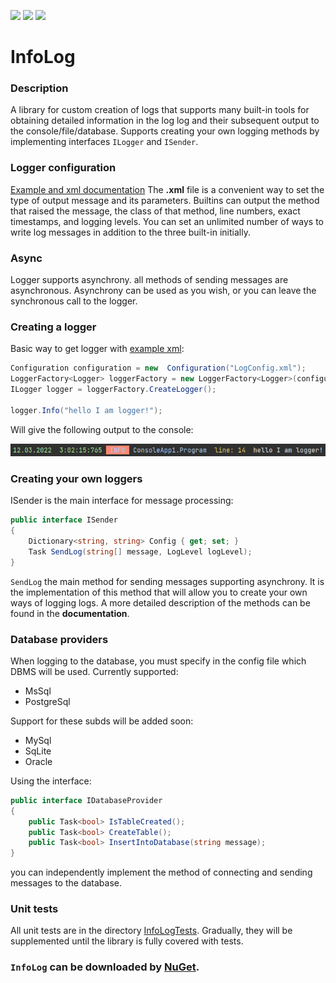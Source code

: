 [![](https://img.shields.io/badge/System.Data.SqlClient-4.8.3-informational)](https://www.nuget.org/packages/System.Data.SqlClient)
[![](https://img.shields.io/badge/Npgsql-6.0.4-informational)](https://www.npgsql.org/)
[![](https://img.shields.io/badge/xunit-2.4.2-black)](https://xunit.net/)
# InfoLog
### Description
A library for custom creation of logs that supports many built-in tools for obtaining detailed information in the log log and their subsequent output to the console/file/database. Supports creating your own logging methods by implementing interfaces `ILogger` and `ISender`.
### Logger configuration
[Example and xml documentation](https://github.com/KorablikDimak/InfoLog/blob/master/LogConfig.xml) 
The **.xml** file is a convenient way to set the type of output message and its parameters. Builtins can output the method that raised the message, the class of that method, line numbers, exact timestamps, and logging levels. You can set an unlimited number of ways to write log messages in addition to the three built-in initially.
### Async
Logger supports asynchrony. all methods of sending messages are asynchronous. Asynchrony can be used as you wish, or you can leave the synchronous call to the logger.
### Creating a logger
Basic way to get logger with [example xml](https://github.com/KorablikDimak/InfoLog/blob/master/LogConfig.xml):
```C#
Configuration configuration = new  Configuration("LogConfig.xml");
LoggerFactory<Logger> loggerFactory = new LoggerFactory<Logger>(configuration);
ILogger logger = loggerFactory.CreateLogger();

logger.Info("hello I am logger!");
```
Will give the following output to the console:

![screenConsoleLog](https://github.com/KorablikDimak/InfoLog/blob/master/console%20output.png)
### Creating your own loggers
ISender is the main interface for message processing:
```C#
public interface ISender
{
    Dictionary<string, string> Config { get; set; }
    Task SendLog(string[] message, LogLevel logLevel);
}
```
`SendLog` the main method for sending messages supporting asynchrony. It is the implementation of this method that will allow you to create your own ways of logging logs.
A more detailed description of the methods can be found in the **documentation**.

### Database providers

When logging to the database, you must specify in the config file which DBMS will be used.
Currently supported:
- MsSql
- PostgreSql

Support for these subds will be added soon:
- MySql
- SqLite
- Oracle

Using the interface:
```C#
public interface IDatabaseProvider
{
    public Task<bool> IsTableCreated();
    public Task<bool> CreateTable();
    public Task<bool> InsertIntoDatabase(string message);
}
``` 
you can independently implement the method of connecting and sending messages to the database.

### Unit tests

All unit tests are in the directory [InfoLogTests](https://github.com/KorablikDimak/InfoLog/tree/master/InfoLogTests).
Gradually, they will be supplemented until the library is fully covered with tests.

### `InfoLog` can be downloaded by [NuGet](https://www.nuget.org/packages/InfoLog).
